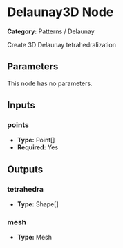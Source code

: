 
# Delaunay3D Node

**Category:** Patterns / Delaunay

Create 3D Delaunay tetrahedralization

## Parameters

This node has no parameters.

## Inputs


### points
- **Type:** Point[]
- **Required:** Yes



## Outputs


### tetrahedra
- **Type:** Shape[]



### mesh
- **Type:** Mesh




